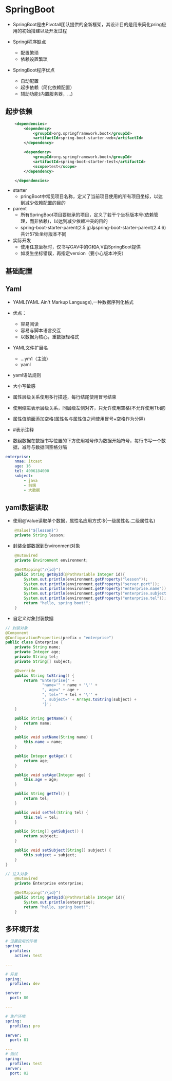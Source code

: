 # SpringBoot

* SpringBoot是由Pivotall团队提供的全新框架，其设计目的是用来简化pring应用的初始搭建以及开发过程

* Springi程序缺点
  * 配置繁琐
  * 依赖设置繁琐
* SpringBoot程序优点
  * 自动配置
  * 起步依赖（简化依赖配置）
  * 辅助功能(内置服务器，…)

##  起步依赖

```xml
    <dependencies>
        <dependency>
            <groupId>org.springframework.boot</groupId>
            <artifactId>spring-boot-starter-web</artifactId>
        </dependency>

        <dependency>
            <groupId>org.springframework.boot</groupId>
            <artifactId>spring-boot-starter-test</artifactId>
            <scope>test</scope>
        </dependency>

    </dependencies>
```

* starter
  * pringBoot中常见项目名称，定义了当前项目使用的所有项目坐标，以达到减少依赖配置的目的
* parent
  * 所有SpringBoot项目要继承的项目，定义了若干个坐标版本号(依赖管理，而非依赖)，以达到减少依赖冲突的目的
  * spring-boot-starter-parent(2.5.g)与spring-boot-starter-parent(2.4.6)共计57处坐标版本不同
* 实际开发
  * 使用任意坐标时，仅书写GAV中的G和A,V由SpringBoot提供
  * 如发生坐标错误，再指定version（要小心版本冲突）

## 基础配置

## Yaml

* YAML(YAML Ain't Markup Language),一种数据序列化格式
* 优点：
  * 容易阅读
  * 容易与脚本语言交互
  * 以数据为核心，重数据轻格式
* YAML文件扩展名
  * …ym1（主流）
  * yaml

* yaml语法规则

* 大小写敏感

* 属性层级关系使用多行描述，每行结尾使用冒号结束

* 使用缩进表示层级关系，同层级左侧对齐，只允许使用空格(不允许使用Tb键)

* 属性值前面添加空格(属性名与属性值之间使用冒号+空格作为分隔)

* #表示注释

  

* 数组数据在数据书写位置的下方使用减号作为数据开始符号，每行书写一个数据，减号与数据间空格分隔

```yaml
enterprise:
	nmae: itcast
	age: 16
	tel: 4006184000
	subject:
		- java
		- 前端
		- 大数据
```

## yaml数据读取

* 使用@Value读取单个数据，属性名应用方式:${一级属性名.二级属性名}

```java
    @Value("${lesson}")
    private String lesson;
```

* 封装全部数据到Environment对象

```java
    @Autowired
    private Environment environment;

    @GetMapping("/{id}")
    public String getById(@PathVariable Integer id){
        System.out.println(environment.getProperty("lesson"));
        System.out.println(environment.getProperty("server.port"));
        System.out.println(environment.getProperty("enterprise.name"));
        System.out.println(environment.getProperty("enterprise.subject[1]"));
        System.out.println(environment.getProperty("enterprise.tel"));
        return "hello, spring boot!";
    }
```

* 自定义对象封装数据

```java
// 封装对象
@Component
@ConfigurationProperties(prefix = "enterprise")
public class Enterprise {
    private String name;
    private Integer age;
    private String tel;
    private String[] subject;

    @Override
    public String toString() {
        return "Enterprise{" +
                "name='" + name + '\'' +
                ", age=" + age +
                ", tel='" + tel + '\'' +
                ", subject=" + Arrays.toString(subject) +
                '}';
    }

    public String getName() {
        return name;
    }

    public void setName(String name) {
        this.name = name;
    }

    public Integer getAge() {
        return age;
    }

    public void setAge(Integer age) {
        this.age = age;
    }

    public String getTel() {
        return tel;
    }

    public void setTel(String tel) {
        this.tel = tel;
    }

    public String[] getSubject() {
        return subject;
    }

    public void setSubject(String[] subject) {
        this.subject = subject;
    }
}

// 注入对象
    @Autowired
    private Enterprise enterprise;

    @GetMapping("/{id}")
    public String getById(@PathVariable Integer id){
        System.out.println(enterprise);
        return "hello, spring boot!";
    }
```

## 多环境开发

```yml
# 设置启用的环境
spring:
  profiles:
    active: test

---

# 开发
spring:
  profiles: dev

server:
  port: 80

---

# 生产环境
spring:
  profiles: pro

server:
  port: 81

---
# 测试
spring:
  profiles: test
server:
  port: 82
```


